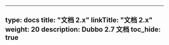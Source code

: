 
---
type: docs
title: "文档 2.x"
linkTitle: "文档 2.x"
weight: 20
description: Dubbo 2.7 文档
toc_hide: true
---



